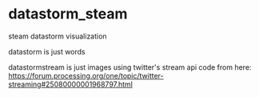 # datastorm_steam
steam datastorm visualization

datastorm is just words

datastormstream is just images using twitter's stream api
code from here: https://forum.processing.org/one/topic/twitter-streaming#25080000001968797.html

